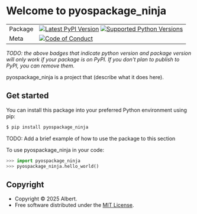 # Welcome to pyospackage_ninja

|        |        |
|--------|--------|
| Package | [![Latest PyPI Version](https://img.shields.io/pypi/v/pyospackage_ninja.svg)](https://pypi.org/project/pyospackage_ninja/) [![Supported Python Versions](https://img.shields.io/pypi/pyversions/pyospackage_ninja.svg)](https://pypi.org/project/pyospackage_ninja/)  |
| Meta   | [![Code of Conduct](https://img.shields.io/badge/Contributor%20Covenant-v2.0%20adopted-ff69b4.svg)](CODE_OF_CONDUCT.md) |

*TODO: the above badges that indicate python version and package version will only work if your package is on PyPI.
If you don't plan to publish to PyPI, you can remove them.*

pyospackage_ninja is a project that (describe what it does here).

## Get started

You can install this package into your preferred Python environment using pip:

```bash
$ pip install pyospackage_ninja
```

TODO: Add a brief example of how to use the package to this section

To use pyospackage_ninja in your code:

```python
>>> import pyospackage_ninja
>>> pyospackage_ninja.hello_world()
```

## Copyright

- Copyright © 2025 Albert.
- Free software distributed under the [MIT License](./LICENSE).
